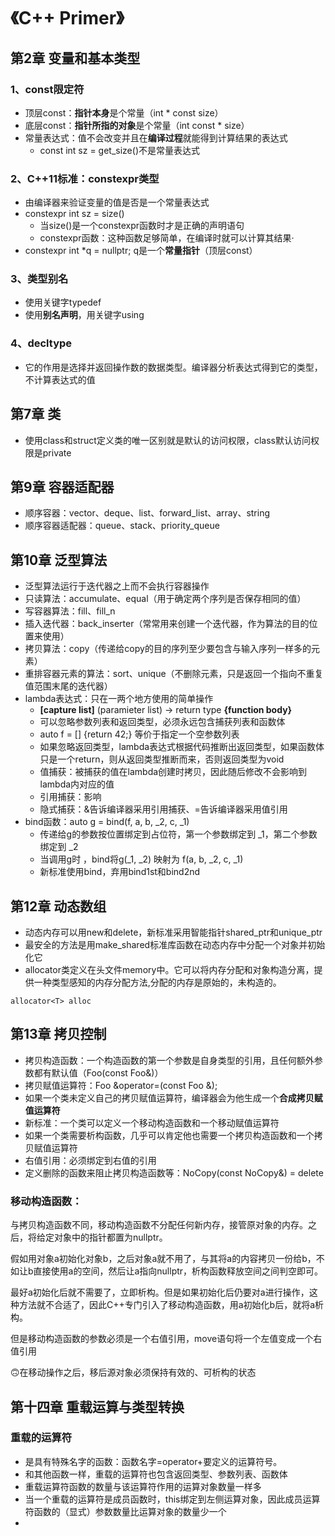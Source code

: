 # 《C++ Primer》

## 第2章 变量和基本类型

### 1、const限定符

- 顶层const：**指针本身**是个常量（int * const size）
- 底层const：**指针所指的对象**是个常量（int const * size）
- 常量表达式：值不会改变并且在**编译过程**就能得到计算结果的表达式
  - const int sz = get_size()不是常量表达式

### 2、C++11标准：constexpr类型

- 由编译器来验证变量的值是否是一个常量表达式
- constexpr int sz = size()
  - 当size()是一个constexpr函数时才是正确的声明语句
  - constexpr函数：这种函数足够简单，在编译时就可以计算其结果·
- constexpr  int *q = nullptr; q是一个**常量指针**（顶层const）

### 3、类型别名

- 使用关键字typedef
- 使用**别名声明**，用关键字using

### 4、decltype

- 它的作用是选择并返回操作数的数据类型。编译器分析表达式得到它的类型，不计算表达式的值

## 第7章 类

- 使用class和struct定义类的唯一区别就是默认的访问权限，class默认访问权限是private

## 第9章 容器适配器

- 顺序容器：vector、deque、list、forward_list、array、string
- 顺序容器适配器：queue、stack、priority_queue

## 第10章 泛型算法

- 泛型算法运行于迭代器之上而不会执行容器操作
- 只读算法：accumulate、equal（用于确定两个序列是否保存相同的值）
- 写容器算法：fill、fill_n
- 插入迭代器：back_inserter（常常用来创建一个迭代器，作为算法的目的位置来使用）
- 拷贝算法：copy（传递给copy的目的序列至少要包含与输入序列一样多的元素）
- 重排容器元素的算法：sort、unique（不删除元素，只是返回一个指向不重复值范围末尾的迭代器）
- lambda表达式：只在一两个地方使用的简单操作
  - **[capture list]** (paramieter list) -> return type **{function body}** 
  - 可以忽略参数列表和返回类型，必须永远包含捕获列表和函数体
  - auto f = [] {return 42;} 等价于指定一个空参数列表
  - 如果忽略返回类型，lambda表达式根据代码推断出返回类型，如果函数体只是一个return，则从返回类型推断而来，否则返回类型为void
  - 值捕获：被捕获的值在lambda创建时拷贝，因此随后修改不会影响到lambda内对应的值
  - 引用捕获：影响
  - 隐式捕获：&告诉编译器采用引用捕获、=告诉编译器采用值引用
- bind函数：auto g = bind(f, a, b, _2, c, _1)
  - 传递给g的参数按位置绑定到占位符，第一个参数绑定到 _1，第二个参数绑定到 _2
  - 当调用g时 ，bind将g(_1, _2) 映射为 f(a, b, _2, c, _1)
  - 新标准使用bind，弃用bind1st和bind2nd

## 第12章 动态数组

- 动态内存可以用new和delete，新标准采用智能指针shared_ptr和unique_ptr
- 最安全的方法是用make_shared标准库函数在动态内存中分配一个对象并初始化它
- allocator类定义在头文件memory中。它可以将内存分配和对象构造分离，提供一种类型感知的内存分配方法,分配的内存是原始的，未构造的。

```
allocator<T> alloc
```

## 第13章 拷贝控制

- 拷贝构造函数：一个构造函数的第一个参数是自身类型的引用，且任何额外参数都有默认值（Foo(const Foo&)）
- 拷贝赋值运算符：Foo &operator=(const Foo &);
- 如果一个类未定义自己的拷贝赋值运算符，编译器会为他生成一个**合成拷贝赋值运算符**
- 新标准：一个类可以定义一个移动构造函数和一个移动赋值运算符
- 如果一个类需要析构函数，几乎可以肯定他也需要一个拷贝构造函数和一个拷贝赋值运算符
- 右值引用：必须绑定到右值的引用
- 定义删除的函数来阻止拷贝构造函数等：NoCopy(const NoCopy&) = delete

### 移动构造函数：

与拷贝构造函数不同，移动构造函数不分配任何新内存，接管原对象的内存。之后，将给定对象中的指针都置为nullptr。

假如用对象a初始化对象b，之后对象a就不用了，与其将a的内容拷贝一份给b，不如让b直接使用a的空间，然后让a指向nullptr，析构函数释放空间之间判空即可。

最好a初始化后就不需要了，立即析构。但是如果初始化后仍要对a进行操作，这种方法就不合适了，因此C++专门引入了移动构造函数，用a初始化b后，就将a析构。

但是移动构造函数的参数必须是一个右值引用，move语句将一个左值变成一个右值引用

🙃在移动操作之后，移后源对象必须保持有效的、可析构的状态

## 第十四章 重载运算与类型转换

### **重载的运算符**

- 是具有特殊名字的函数：函数名字=operator+要定义的运算符号。
- 和其他函数一样，重载的运算符也包含返回类型、参数列表、函数体
- 重载运算符函数的数量与该运算符作用的运算对象数量一样多
- 当一个重载的运算符是成员函数时，this绑定到左侧运算对象，因此成员运算符函数的（显式）参数数量比运算对象的数量少一个
- 